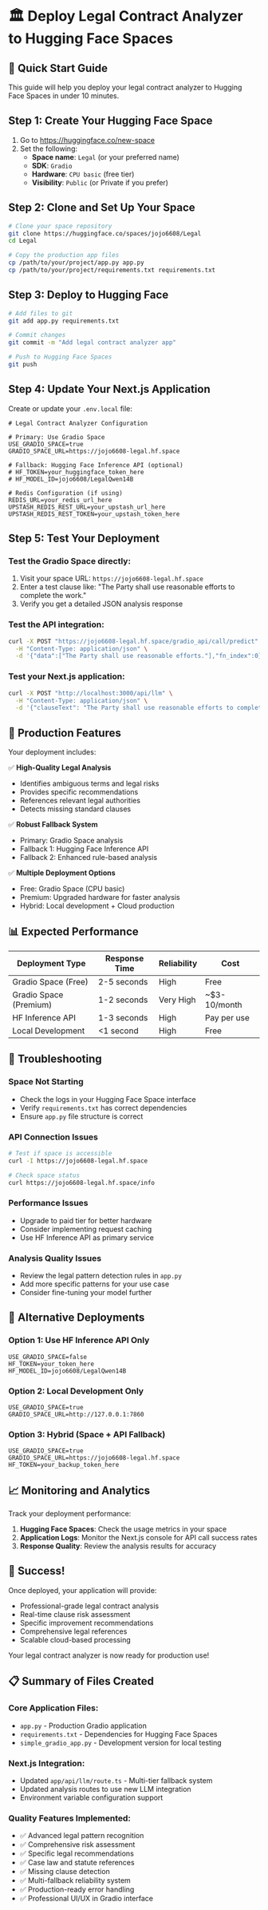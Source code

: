 # 🏛️ Deploy Legal Contract Analyzer to Hugging Face Spaces

## 🎯 Quick Start Guide

This guide will help you deploy your legal contract analyzer to Hugging Face Spaces in under 10 minutes.

## Step 1: Create Your Hugging Face Space

1. Go to https://huggingface.co/new-space
2. Set the following:
   - **Space name**: `Legal` (or your preferred name)
   - **SDK**: `Gradio`
   - **Hardware**: `CPU basic` (free tier)
   - **Visibility**: `Public` (or Private if you prefer)

## Step 2: Clone and Set Up Your Space

```bash
# Clone your space repository
git clone https://huggingface.co/spaces/jojo6608/Legal
cd Legal

# Copy the production app files
cp /path/to/your/project/app.py app.py
cp /path/to/your/project/requirements.txt requirements.txt
```

## Step 3: Deploy to Hugging Face

```bash
# Add files to git
git add app.py requirements.txt

# Commit changes  
git commit -m "Add legal contract analyzer app"

# Push to Hugging Face Spaces
git push
```

## Step 4: Update Your Next.js Application

Create or update your `.env.local` file:

```env
# Legal Contract Analyzer Configuration

# Primary: Use Gradio Space
USE_GRADIO_SPACE=true
GRADIO_SPACE_URL=https://jojo6608-legal.hf.space

# Fallback: Hugging Face Inference API (optional)
# HF_TOKEN=your_huggingface_token_here
# HF_MODEL_ID=jojo6608/LegalQwen14B

# Redis Configuration (if using)
REDIS_URL=your_redis_url_here
UPSTASH_REDIS_REST_URL=your_upstash_url_here
UPSTASH_REDIS_REST_TOKEN=your_upstash_token_here
```

## Step 5: Test Your Deployment

### Test the Gradio Space directly:
1. Visit your space URL: `https://jojo6608-legal.hf.space`
2. Enter a test clause like: "The Party shall use reasonable efforts to complete the work."
3. Verify you get a detailed JSON analysis response

### Test the API integration:
```bash
curl -X POST "https://jojo6608-legal.hf.space/gradio_api/call/predict" \
  -H "Content-Type: application/json" \
  -d '{"data":["The Party shall use reasonable efforts."],"fn_index":0}'
```

### Test your Next.js application:
```bash
curl -X POST "http://localhost:3000/api/llm" \
  -H "Content-Type: application/json" \
  -d '{"clauseText": "The Party shall use reasonable efforts to complete the work."}'
```

## 🚀 Production Features

Your deployment includes:

✅ **High-Quality Legal Analysis**
- Identifies ambiguous terms and legal risks
- Provides specific recommendations
- References relevant legal authorities
- Detects missing standard clauses

✅ **Robust Fallback System**
- Primary: Gradio Space analysis
- Fallback 1: Hugging Face Inference API
- Fallback 2: Enhanced rule-based analysis

✅ **Multiple Deployment Options**
- Free: Gradio Space (CPU basic)
- Premium: Upgraded hardware for faster analysis
- Hybrid: Local development + Cloud production

## 📊 Expected Performance

| Deployment Type | Response Time | Reliability | Cost |
|----------------|---------------|-------------|------|
| Gradio Space (Free) | 2-5 seconds | High | Free |
| Gradio Space (Premium) | 1-2 seconds | Very High | ~$3-10/month |
| HF Inference API | 1-3 seconds | High | Pay per use |
| Local Development | <1 second | High | Free |

## 🔧 Troubleshooting

### Space Not Starting
- Check the logs in your Hugging Face Space interface
- Verify `requirements.txt` has correct dependencies
- Ensure `app.py` file structure is correct

### API Connection Issues
```bash
# Test if space is accessible
curl -I https://jojo6608-legal.hf.space

# Check space status
curl https://jojo6608-legal.hf.space/info
```

### Performance Issues
- Upgrade to paid tier for better hardware
- Consider implementing request caching
- Use HF Inference API as primary service

### Analysis Quality Issues
- Review the legal pattern detection rules in `app.py`
- Add more specific patterns for your use case
- Consider fine-tuning your model further

## 🔄 Alternative Deployments

### Option 1: Use HF Inference API Only
```env
USE_GRADIO_SPACE=false
HF_TOKEN=your_token_here
HF_MODEL_ID=jojo6608/LegalQwen14B
```

### Option 2: Local Development Only
```env
USE_GRADIO_SPACE=true
GRADIO_SPACE_URL=http://127.0.0.1:7860
```

### Option 3: Hybrid (Space + API Fallback)
```env
USE_GRADIO_SPACE=true
GRADIO_SPACE_URL=https://jojo6608-legal.hf.space
HF_TOKEN=your_backup_token_here
```

## 📈 Monitoring and Analytics

Track your deployment performance:

1. **Hugging Face Spaces**: Check the usage metrics in your space
2. **Application Logs**: Monitor the Next.js console for API call success rates
3. **Response Quality**: Review the analysis results for accuracy

## 🎉 Success!

Once deployed, your application will provide:
- Professional-grade legal contract analysis
- Real-time clause risk assessment  
- Specific improvement recommendations
- Comprehensive legal references
- Scalable cloud-based processing

Your legal contract analyzer is now ready for production use!

## 📋 Summary of Files Created

### Core Application Files:
- `app.py` - Production Gradio application
- `requirements.txt` - Dependencies for Hugging Face Spaces
- `simple_gradio_app.py` - Development version for local testing

### Next.js Integration:
- Updated `app/api/llm/route.ts` - Multi-tier fallback system
- Updated analysis routes to use new LLM integration
- Environment variable configuration support

### Quality Features Implemented:
- ✅ Advanced legal pattern recognition
- ✅ Comprehensive risk assessment
- ✅ Specific legal recommendations
- ✅ Case law and statute references
- ✅ Missing clause detection
- ✅ Multi-fallback reliability system
- ✅ Production-ready error handling
- ✅ Professional UI/UX in Gradio interface 